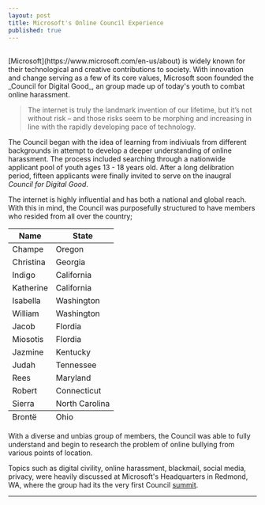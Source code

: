 ```yaml
---
layout: post
title: Microsoft's Online Council Experience
published: true
---
```

<br>
[Microsoft](https://www.microsoft.com/en-us/about) is widely known for their technological and creative contributions to society. With innovation and change serving as a few of its core values, Microsoft soon founded the _Council for Digital Good_, an group made up of today's youth to combat online harassment. 


  > The internet is truly the landmark invention of our lifetime, but it’s not without risk – and those risks seem to be morphing and increasing in line with the rapidly developing pace of technology. 

The Council began with the idea of learning from indiviuals from different backgrounds in attempt to develop a deeper understanding of online harassment. The process included searching through a nationwide applicant pool of youth ages 13 - 18 years old. After a long delibration period, fifteen applicants were finally invited to serve on the inaugral _Council for Digital Good_. 

The internet is highly influential and has both a national and global reach. With this in mind, the Council was purposefully structured to have members who resided from all over the country;

<table>
  <thead>
    <tr>
      <th>Name</th>
      <th>State</th>
    </tr>
  </thead>
  <tfoot>
    <tr>
      <td>Brontë</td>
      <td>Ohio</td>
    </tr>
  </tfoot>
  <tbody>
    <tr>
      <td>Champe</td>
      <td>Oregon</td>
    </tr>
    <tr>
      <td>Christina</td>
      <td>Georgia</td>
    </tr>
    <tr>
      <td>Indigo</td>
      <td>California</td>
    </tr>
    <tr>
      <td>Katherine</td>
      <td>California</td>
    </tr>
    <tr>
      <td>Isabella</td>
      <td>Washington</td>
    </tr>
    <tr>
      <td>William</td>
      <td>Washington</td>
    </tr>
    <tr>
      <td>Jacob</td>
      <td>Flordia</td>
    </tr>
    <tr>
      <td>Miosotis</td>
      <td>Flordia</td>
    </tr>
        <tr>
      <td>Jazmine</td>
      <td>Kentucky</td>
    </tr>
        <tr>
      <td>Judah</td>
      <td>Tennessee</td>
    </tr>
        <tr>
      <td>Rees</td>
      <td>Maryland</td>
    </tr>
        <tr>
      <td>Robert</td>
      <td>Connecticut</td>
    </tr>
        <tr>
      <td>Sierra</td>
      <td>North Carolina</td>
    </tr>
  </tbody>
</table>


With a diverse and unbias group of members, the Council was able to fully understand and begin to research the problem of online bullying from various points of location.

Topics such as digital civility, online harassment, blackmail, social media, privacy, were heavily discussed at Microsoft's Headquarters in Redmond, WA, where the group had its the very first Council [summit](https://blogs.microsoft.com/on-the-issues/2017/08/08/microsofts-council-for-digital-good-holds-inaugural-summit-on-improving-civility-online/).



<hr>
